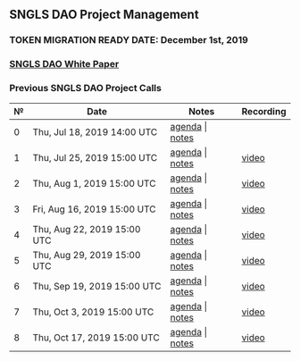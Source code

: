## SNGLS DAO Project Management

### **TOKEN MIGRATION READY DATE: December 1st, 2019**

### [SNGLS DAO White Paper](https://github.com/SingularDTV/whitepaper)

### Previous SNGLS DAO Project Calls

 №  | Date                             | Notes          | Recording            |
--- | -------------------------------- | -------------- | -------------------- |
 0  | Thu, Jul 18, 2019 14:00 UTC       | [agenda](https://github.com/SingularDTV/snglsdao-pm/issues/1) \| [notes](https://github.com/SingularDTV/snglsdao-pm/blob/master/sngls2.0-project-calls/call_000.md)     |  |
 1  | Thu, Jul 25, 2019 15:00 UTC       | [agenda](https://github.com/SingularDTV/snglsdao-pm/issues/2) \| [notes](https://github.com/SingularDTV/snglsdao-pm/blob/master/sngls2.0-project-calls/call_001.md)     | [video](https://x.breaker.io/?type=series&id=a2f603dc22a1be4fa8d4ef9ce455360bf3ab8ce772526e35fef79175fa1dfadf&season=1ce1e2eede2395de6351df4d9e6db8069a198e127a178d3ea684e4eafc2f4a4c&episode=87b71eed9ae3af2bbac4d668b6f55039e33c297207ce440fa19c997477938f53) |
 2  | Thu, Aug 1, 2019 15:00 UTC       | [agenda](https://github.com/SingularDTV/snglsdao-pm/issues/3) \| [notes](https://github.com/SingularDTV/snglsdao-pm/blob/master/sngls2.0-project-calls/call_002.md)     | [video](https://x.breaker.io/?type=series&id=a2f603dc22a1be4fa8d4ef9ce455360bf3ab8ce772526e35fef79175fa1dfadf&season=1ce1e2eede2395de6351df4d9e6db8069a198e127a178d3ea684e4eafc2f4a4c&episode=c01305451e4ef9897bfe1c4d355f7d73ac6e15f90ffffb41fcd6a2d5a153aff6) |
 3  | Fri, Aug 16, 2019 15:00 UTC       | [agenda](https://github.com/SingularDTV/snglsdao-pm/issues/4) \| [notes](https://github.com/SingularDTV/snglsdao-pm/blob/master/sngls2.0-project-calls/call_003.md)     | [video](https://x.breaker.io/?type=series&id=a2f603dc22a1be4fa8d4ef9ce455360bf3ab8ce772526e35fef79175fa1dfadf&season=1ce1e2eede2395de6351df4d9e6db8069a198e127a178d3ea684e4eafc2f4a4c&episode=17a81fe5d6dc20d2650392c9ddad494126221680897919e3c11736093cca4774) |
 4  | Thu, Aug 22, 2019 15:00 UTC       | [agenda](https://github.com/SingularDTV/snglsdao-pm/issues/5) \| [notes](https://github.com/SingularDTV/snglsdao-pm/blob/master/sngls2.0-project-calls/call_004.md)     | [video](https://x.breaker.io/?type=series&id=a2f603dc22a1be4fa8d4ef9ce455360bf3ab8ce772526e35fef79175fa1dfadf&season=1ce1e2eede2395de6351df4d9e6db8069a198e127a178d3ea684e4eafc2f4a4c&episode=6bbca290cd8f0818294bda3aa6564dbbe8e4f6f4cc9eda2dbe3d1f30c122f0e0) |
 5  | Thu, Aug 29, 2019 15:00 UTC       | [agenda](https://github.com/SingularDTV/snglsdao-pm/issues/6) \| [notes](https://github.com/SingularDTV/snglsdao-pm/blob/master/sngls2.0-project-calls/call_005.md)     | [video](https://x.breaker.io/?type=series&id=a2f603dc22a1be4fa8d4ef9ce455360bf3ab8ce772526e35fef79175fa1dfadf&season=1ce1e2eede2395de6351df4d9e6db8069a198e127a178d3ea684e4eafc2f4a4c&episode=404c9bc56374c0b89760fa7b664ea0d398876a74b11362e4f2d812a941c30c08) |
  6  | Thu, Sep 19, 2019 15:00 UTC       | [agenda](https://github.com/SingularDTV/snglsdao-pm/issues/7) \| [notes](https://github.com/SingularDTV/snglsdao-pm/blob/master/sngls2.0-project-calls/call_006.md)     | [video](https://x.breaker.io/?type=series&id=a2f603dc22a1be4fa8d4ef9ce455360bf3ab8ce772526e35fef79175fa1dfadf&season=1ce1e2eede2395de6351df4d9e6db8069a198e127a178d3ea684e4eafc2f4a4c&episode=26f029f7dea2287d0d02b893fef5940db1b99f1ce31a144411963b7faab8893b) |
  7  | Thu, Oct 3, 2019 15:00 UTC       | [agenda](https://github.com/SingularDTV/snglsdao-pm/issues/8) \| [notes](https://github.com/SingularDTV/snglsdao-pm/blob/master/sngls2.0-project-calls/call_007.md)     | [video](https://x.breaker.io/?type=series&id=a2f603dc22a1be4fa8d4ef9ce455360bf3ab8ce772526e35fef79175fa1dfadf&season=1ce1e2eede2395de6351df4d9e6db8069a198e127a178d3ea684e4eafc2f4a4c&episode=249fc80a65ef1fdf2eca726988ed0bfc6a46f48b15662f0e1a8435246a43f4dc) |
  8  | Thu, Oct 17, 2019 15:00 UTC       | [agenda](https://github.com/SingularDTV/snglsdao-pm/issues/9) \| [notes](https://github.com/SingularDTV/snglsdao-pm/blob/master/sngls2.0-project-calls/call_008.md)     | [video]() |
 
 
 
 
 
 

 
